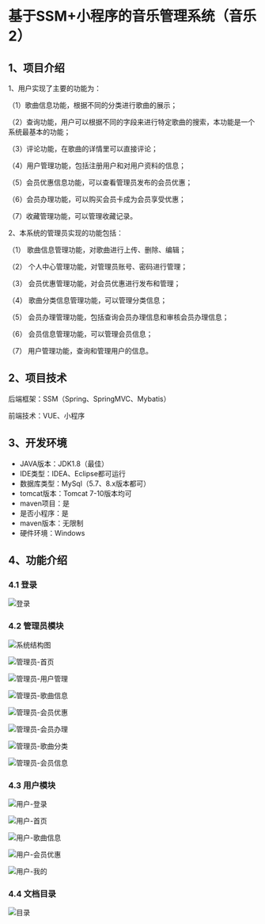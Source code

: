 # 基于SSM+小程序的音乐管理系统（音乐2）



## 1、项目介绍

1、用户实现了主要的功能为：

（1）歌曲信息功能，根据不同的分类进行歌曲的展示；

（2）查询功能，用户可以根据不同的字段来进行特定歌曲的搜索，本功能是一个系统最基本的功能；

（3）评论功能，在歌曲的详情里可以直接评论；

（4）用户管理功能，包括注册用户和对用户资料的信息；

（5）会员优惠信息功能，可以查看管理员发布的会员优惠；

（6）会员办理功能，可以购买会员卡成为会员享受优惠；

（7）收藏管理功能，可以管理收藏记录。

2、本系统的管理员实现的功能包括：

（1）   歌曲信息管理功能，对歌曲进行上传、删除、编辑；

（2）   个人中心管理功能，对管理员账号、密码进行管理；

（3）   会员优惠管理功能，对会员优惠进行发布和管理；

（4）   歌曲分类信息管理功能，可以管理分类信息；

（5）   会员办理管理功能，包括查询会员办理信息和审核会员办理信息；

（6）   会员信息管理功能，可以管理会员信息；

（7）   用户管理功能，查询和管理用户的信息。

## 2、项目技术

后端框架：SSM（Spring、SpringMVC、Mybatis）

前端技术：VUE、小程序

## 3、开发环境

- JAVA版本：JDK1.8（最佳）
- IDE类型：IDEA、Eclipse都可运行
- 数据库类型：MySql（5.7、8.x版本都可） 
- tomcat版本：Tomcat 7-10版本均可
- maven项目：是
- 是否小程序：是
- maven版本：无限制
- 硬件环境：Windows


## 4、功能介绍

### 4.1 登录

![登录](https://www.codemarket.fun/202408032057485.png)

### 4.2 管理员模块

![系统结构图](https://www.codemarket.fun/202408032057945.png)

![管理员-首页](https://www.codemarket.fun/202408032057329.png)

![管理员-用户管理](https://www.codemarket.fun/202408032057820.png)

![管理员-歌曲信息](https://www.codemarket.fun/202408032057303.png)

![管理员-会员优惠](https://www.codemarket.fun/202408032057318.png)

![管理员-会员办理](https://www.codemarket.fun/202408032057311.png)

![管理员-歌曲分类](https://www.codemarket.fun/202408032057301.png)

![管理员-会员信息](https://www.codemarket.fun/202408032057322.png)

### 4.3 用户模块

![用户-登录](https://www.codemarket.fun/202408032057761.png)

![用户-首页](https://www.codemarket.fun/202408032057807.png)

![用户-歌曲信息](https://www.codemarket.fun/202408032057781.png)

![用户-会员优惠](https://www.codemarket.fun/202408032057791.png)

![用户-我的](https://www.codemarket.fun/202408032057820.png)

### 4.4 文档目录

![目录](https://www.codemarket.fun/202408032057996.png)





